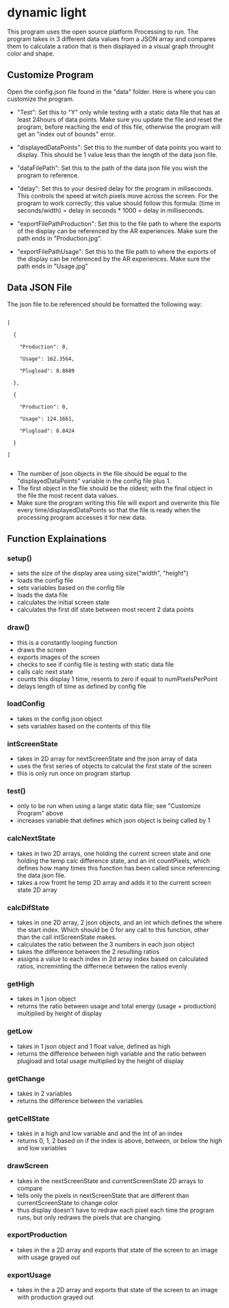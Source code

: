 # dynamic light
 
This program uses the open source platform Processing to run. The program takes in 3 different data values from a JSON array and compares them to calculate a ration that is then displayed in a visual graph throught color and shape. 

## Customize Program

Open the config.json file found in the "data" folder. Here is where you can customize the program.

  - "Test": 
   Set this to "Y" only while testing with a static data file that has at least 24hours of data points. Make sure you update the file and reset the program, before reaching the end of this file, otherwise the program will get an "index out of bounds" error. 

  - "displayedDataPoints": 
   Set this to the number of data points you want to display. This should be 1 value less than the length of the data json file.

  - "dataFilePath": 
   Set this to the path of the data json file you wish the program to reference.

  - "delay": 
   Set this to your desired delay for the program in miliseconds. This controls the speed at witch pixels move across the screen. For the program to work correctly; this value should follow this formula: (time in seconds/width) = delay in seconds * 1000 = delay in milliseconds.

  - "exportFilePathProduction": 
   Set this to the file path to where the exports of the display can be referenced by the AR experiences. Make sure the path ends in "Production.jpg".

  - "exportFilePathUsage":
   Set this to the file path to where the exports of the display can be referenced by the AR experiences. Make sure the path ends in "Usage.jpg"

## Data JSON File

The json file to be referenced should be formatted the following way: <br/>

<code>
[ <br/>
  { <br/>
    "Production": 0, <br/>
    "Usage": 162.3564, <br/>
    "Plugload": 8.8689<br/>
  }, <br/>
  { <br/>
    "Production": 0,<br/>
    "Usage": 124.1661,<br/>
    "Plugload": 8.8424<br/>
  }<br/>
]<br/>
</code>

- The number of json objects in the file should be equal to the "displayedDataPoints" variable in the config file plus 1. <br/>
- The first object in the file should be the oldest; with the final object in the file the most recent data values.
- Make sure the program writing this file will export and overwrite this file every time/displayedDataPoints so that the file is ready when the processing program accesses it for new data.

## Function Explainations

### setup()

- sets the size of the display area using size("width", "height") 
- loads the config file
- sets variables based on the config file
- loads the data file
- calculates the initial screen state
- calculates the first dif state between most recent 2 data points

### draw()

- this is a constantly looping function <br/>
- draws the screen
- exports images of the screen
- checks to see if config file is testing with static data file
- calls calc next state
- counts this display 1 time, resents to zero if equal to numPixelsPerPoint
- delays length of time as defined by config file


### loadConfig 

- takes in the config json object
- sets variables based on the contents of this file

### intScreenState

- takes in 2D array for nextScreenState and the json array of data
- uses the first series of objects to calculat the first state of the screen
- this is only run once on program startup

### test()

- only to be run when using a large static data file; see "Customize Program" above
- increases variable that defines which json object is being called by 1

### calcNextState

- takes in two 2D arrays, one holding the current screen state and one holding the temp calc difference state, and an int countPixels, which defines how many times this function has been called since referencing the data json file.
- takes a row fromt he temp 2D array and adds it to the current screen state 2D array

### calcDifState

- takes in one 2D array, 2 json objects, and an int which defines the where the start index. Which should be 0 for any call to this function, other than the call intScreenState makes.
- calculates the ratio between the 3 numbers in each json object
- takes the difference between the 2 resulting ratios
- assigns a value to each index in 2d array index based on calculated ratios, increminting the differnece between the ratios evenly

### getHigh

- takes in 1 json object
- returns the ratio between usage and total energy (usage + production) multiplied by height of display

### getLow

- takes in 1 json object and 1 float value, defined as high
- returns the difference between high variable and the ratio between plugload and total usage multiplied by the height of display

### getChange

- takes in 2 variables
- returns the difference between the variables

### getCellState

- takes in a high and low variable and and the int of an index
- returns 0, 1, 2 based on if the index is above, between, or below the high and low variables

### drawScreen

- takes in the nextScreenState and currentScreenState 2D arrays to compare
- tells only the pixels in nextScreenState that are different than currentScreenState to change color
- thus display doesn't have to redraw each pixel each time the program runs, but only redraws the pixels that are changing.

### exportProduction

- takes in the a 2D array and exports that state of the screen to an image with usage grayed out

### exportUsage

- takes in the a 2D array and exports that state of the screen to an image with production grayed out
